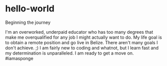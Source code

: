 # hello-world
Beginning the journey

I'm an overworked, underpaid educator who has too many degrees that make me overqualified for any job I might actually want to do. My life goal is to obtain a remote position and go live in Belize. There aren't many goals I don't achieve. ;)
I am fairly new to coding and whatnot, but I learn fast and my determination is unparalleled. I am ready to get a move on. #iamasponge 
